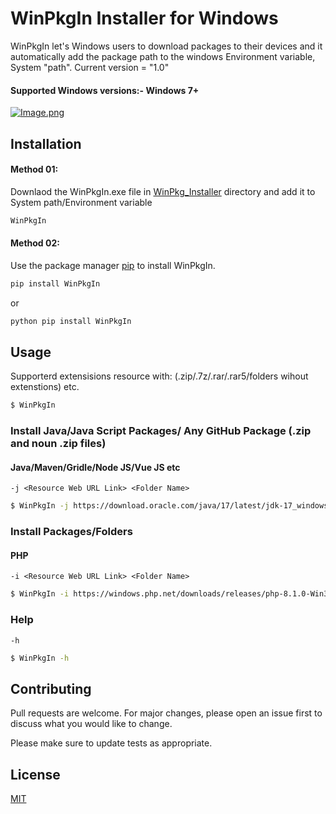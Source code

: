 # WinPkgIn Installer for Windows

WinPkgIn let's Windows users to download packages to their devices and it automatically add the package path to the windows Environment variable, System "path". 
Current version = "1.0"

#### Supported Windows versions:- Windows 7+ 

[![Image.png](https://i.postimg.cc/XYR6VpQT/Image.png)](https://postimg.cc/w1QG2TKV)

## Installation
#### Method 01: 
Downlaod the WinPkgIn.exe file in [WinPkg_Installer](https://github.com/BuddhiD-Workaholic/WinPkg_Installer/tree/main/Installer%20(.exe)%20file) directory and add it to System path/Environment variable 
```bash
WinPkgIn
```

#### Method 02: 
Use the package manager [pip](https://pip.pypa.io/en/stable/) to install WinPkgIn.
```bash
pip install WinPkgIn
```
or
```bash
python pip install WinPkgIn
```

## Usage
Supporterd extensisions resource with: (.zip/.7z/.rar/.rar5/folders wihout extenstions) etc.
```bash
$ WinPkgIn 
```
### Install Java/Java Script Packages/ Any GitHub Package (.zip and noun .zip files)
#### Java/Maven/Gridle/Node JS/Vue JS etc
`-j <Resource Web URL Link> <Folder Name>`
```bash
$ WinPkgIn -j https://download.oracle.com/java/17/latest/jdk-17_windows-x64_bin.zip Java
```

### Install Packages/Folders
#### PHP
`-i <Resource Web URL Link> <Folder Name>`
```bash
$ WinPkgIn -i https://windows.php.net/downloads/releases/php-8.1.0-Win32-vs16-x64.zip PHP 
```

### Help
`-h`
```bash
$ WinPkgIn -h
```

## Contributing
Pull requests are welcome. For major changes, please open an issue first to discuss what you would like to change.

Please make sure to update tests as appropriate.

## License
[MIT](https://choosealicense.com/licenses/mit/)
